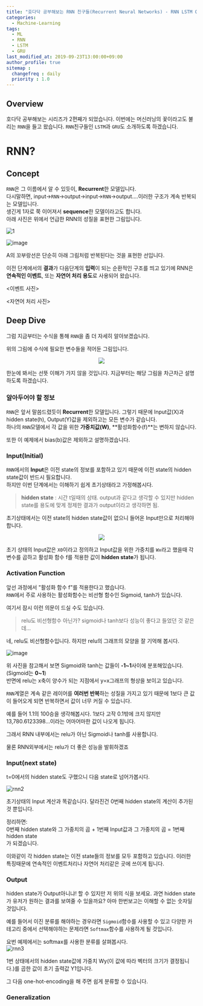 ```yaml
---
title: "호다닥 공부해보는 RNN 친구들(Recurrent Neural Networks) - RNN LSTM GRU"
categories: 
  - Machine-Learning
tags:
  - ML
  - RNN
  - LSTM
  - GRU
last_modified_at: 2019-09-23T13:00:00+09:00
author_profile: true
sitemap :
  changefreq : daily
  priority : 1.0
---
```


## Overview
호다닥 공부해보는 시리즈가 2편째가 되었습니다. 이번에는 머신러닝의 꽃이라고도 불리는 `RNN`을 들고 왔습니다. `RNN`친구들인 `LSTM`과 `GRU`도 소개하도록 하겠습니다.  

# RNN?
## Concept
`RNN`은 그 이름에서 알 수 있듯이, **Recurrent**한 모델입니다.   
다시말하면, input->`RNN`->output->input->`RNN`->output....이러한 구조가 계속 반복되는 모델입니다.  
생긴게 1자로 쭉 이어져서 **sequence**한 모델이라고도 합니다.  
아래 사진은 위에서 언급한 RNN의 성질을 표현한 그림입니다.  

![1](https://user-images.githubusercontent.com/15958325/65409665-3f602d00-de23-11e9-8185-01c7082ec6de.png)  

![image](https://user-images.githubusercontent.com/15958325/65409847-c1505600-de23-11e9-9389-60843b383748.png)  

A의 꼬부랑선은 단순히 아래 그림처럼 반복된다는 것을 표현한 선입니다.  

이전 단계에서의 **결과**가 다음단계의 **입력**이 되는 순환적인 구조를 띄고 있기에 RNN은 **연속적인 이벤트**, 또는 **자연어 처리 용도**로 사용되어 왔습니다.    

<이벤트 사진>

<자연어 처리 사진> 

## Deep Dive
그럼 지금부터는 수식을 통해 `RNN`을 좀 더 자세히 알아보겠습니다.  

위의 그림에 수식에 필요한 변수들을 적어둔 그림입니다.  

<center><img src="https://user-images.githubusercontent.com/15958325/65486512-9a575a00-dedf-11e9-8a6f-17bb29672ec5.png"></center>  

한눈에 봐서는 선뜻 이해가 가지 않을 것입니다. 지금부터는 해당 그림을 차근차근 설명하도록 하겠습니다.  

### 알아두어야 할 정보
`RNN`은 앞서 말씀드렸듯이 **Recurrent**한 모델입니다. 그렇기 때문에 Input값(X)과 hidden state(h), Output(Y)값을 제외하고는 모든 변수가 같습니다.  
하나의 `RNN`모델에서 각 값을 위한 **가중치값(W)**, **활성화함수(f)**는 변하지 않습니다.  

또한 이 예제에서 bias(b)값은 제외하고 설명하겠습니다.  

### Input(Initial)
`RNN`에서의 **Input**은 이전 state의 정보를 포함하고 있기 때문에 이전 state의 hidden state값이 반드시 필요합니다.  
하지만 이번 단계에서는 이해하기 쉽게 초기상태라고 가정해봅시다.  

> **hidden state** : 시간 t일때의 상태. output과 같다고 생각할 수 있지만 hidden state를 용도에 맞게 정제한 결과가 output이라고 생각하면 됨.

초기상태에서는 이전 state의 hidden state값이 없으니 들어온 Input만으로 처리해야 합니다.  

<center><img src="https://user-images.githubusercontent.com/15958325/65488778-ca552c00-dee4-11e9-933b-80b63b305e3b.png"></center>  

초기 상태의 Input값은 `X0`이라고 정의하고 Input값을 위한 가중치를 `Wx`라고 했을때 각 변수를 곱하고 활성화 함수 f를 적용한 값이 **hidden state**가 됩니다.  


### Activation Function

앞선 과정에서 "활성화 함수 f"를 적용한다고 했습니다.  
`RNN`에서 주로 사용하는 활성화함수는 비선형 함수인 Sigmoid, tanh가 있습니다.  

여기서 잠시 이런 의문이 드실 수도 있습니다. 
> relu도 비선형함수 아닌가? sigmoid나 tanh보다 성능이 좋다고 들었던 것 같은데...  

네, relu도 비선형함수입니다. 하지만 relu의 그래프의 모양을 잘 기억해 봅시다.  

![image](https://user-images.githubusercontent.com/15958325/65489394-0046e000-dee6-11e9-9284-39c2ead442b9.png)   

위 사진을 참고해서 보면 Sigmoid와 tanh는 값들이 **-1~1**사이에 분포해있습니다. (Sigmoid는 **0~1**)  
반면에 relu는 x축이 양수가 되는 지점에서 y=x그래프의 형상을 보이고 있습니다.  

`RNN`계열은 계속 같은 레이어를 **여러번 반복**하는 성질을 가지고 있기 때문에 1보다 큰 값이 들어오게 되면 반복하면서 값이 너무 커질 수 있습니다.  

예를 들어 1.1의 100승을 생각해봅시다. 1보다 고작 0.1밖에 크지 않지만 13,780.6123398...이라는 어마어마한 값이 나오게 됩니다.  

그래서 RNN 내부에서는 relu가 아닌 Sigmoid나 tanh를 사용합니다.  

물론 RNN외부에서는 relu가 더 좋은 성능을 발휘하겠죠  

### Input(next state)
t=0에서의 hidden state도 구했으니 다음 state로 넘어가봅시다.   

![rnn2](https://user-images.githubusercontent.com/15958325/65490994-24f08700-dee9-11e9-9829-beb92912cdc7.png)

초기상태의 Input 계산과 똑같습니다. 달라진건 0번째 hidden state의 계산이 추가된 것 뿐입니다.  

정리하면:  
0번째 hidden state와 그 가중치의 곱 + 1번째 Input값과 그 가중치의 곱 = 1번째 hidden state  
가 되겠습니다.  

이와같이 각 hidden state는 이전 state들의 정보를 모두 포함하고 있습니다. 이러한 특징때문에 연속적인 이벤트처리나 자연어 처리같은 곳에 쓰이게 됩니다.  

### Output
hidden state가 Output아니냐! 할 수 있지만 저 위의 식을 보세요. 과연 hidden state가 유저가 원하는 결과를 보여줄 수 있을까요? 아마 한번보고는 이해할 수 없는 숫자일 것입니다.  

예를 들어서 이진 분류를 해야하는 경우라면 `Sigmoid`함수를 사용할 수 있고 다양한 카테고리 중에서 선택해야하는 문제라면 `Softmax`함수를 사용하게 될 것입니다.  

요번 예제에서는 softmax를 사용한 분류를 살펴봅시다.  
![rnn3](https://user-images.githubusercontent.com/15958325/65494655-2e312200-def0-11e9-8b9a-fb7b2b9f9ca2.png)  

1번 상태에서의 hidden state값에 가중치 Wy(이 값에 따라 벡터의 크기가 결정됩니다.)를 곱한 값이 초기 출력값 Y1입니다.  

그 다음 one-hot-encoding을 해 주면 쉽게 분류할 수 있습니다.  


### Generalization



